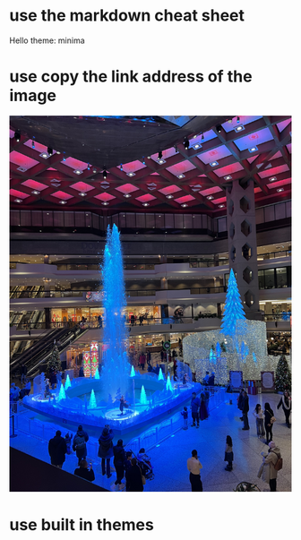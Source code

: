 # use the markdown cheat sheet 
Hello 
theme: minima
# use copy the link address of the image 
![](/images/IMG_1942.jpeg)

# use built in themes 

